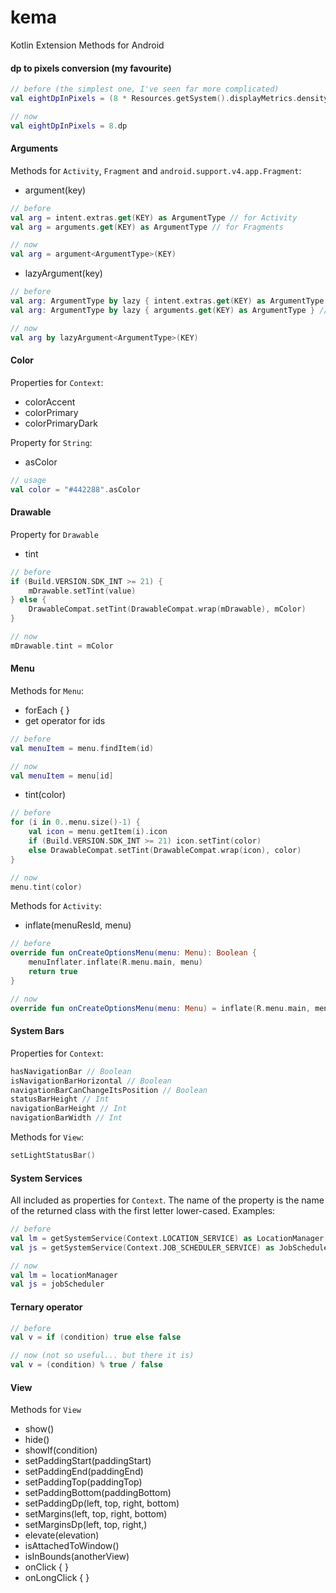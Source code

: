 # kema
Kotlin Extension Methods for Android

#### dp to pixels conversion (my favourite)
```kotlin
// before (the simplest one, I've seen far more complicated)
val eightDpInPixels = (8 * Resources.getSystem().displayMetrics.density + 0.5f).toInt()

// now
val eightDpInPixels = 8.dp
```

#### Arguments

Methods for `Activity`, `Fragment` and `android.support.v4.app.Fragment`:
* argument(key)
```kotlin
// before
val arg = intent.extras.get(KEY) as ArgumentType // for Activity
val arg = arguments.get(KEY) as ArgumentType // for Fragments

// now
val arg = argument<ArgumentType>(KEY)
```
* lazyArgument(key)
```kotlin
// before
val arg: ArgumentType by lazy { intent.extras.get(KEY) as ArgumentType } // for Activity
val arg: ArgumentType by lazy { arguments.get(KEY) as ArgumentType } // for Fragments

// now
val arg by lazyArgument<ArgumentType>(KEY)
```

#### Color

Properties for `Context`:
* colorAccent
* colorPrimary
* colorPrimaryDark
 
Property for `String`:
* asColor
```kotlin
// usage
val color = "#442288".asColor
```

#### Drawable

Property for `Drawable`
* tint
```kotlin
// before
if (Build.VERSION.SDK_INT >= 21) {
    mDrawable.setTint(value)
} else {
    DrawableCompat.setTint(DrawableCompat.wrap(mDrawable), mColor)
}

// now
mDrawable.tint = mColor
```

#### Menu

Methods for `Menu`:
* forEach { }
* get operator for ids
```kotlin
// before
val menuItem = menu.findItem(id)

// now
val menuItem = menu[id]
```
* tint(color)
```kotlin
// before
for (i in 0..menu.size()-1) {
    val icon = menu.getItem(i).icon
    if (Build.VERSION.SDK_INT >= 21) icon.setTint(color)
    else DrawableCompat.setTint(DrawableCompat.wrap(icon), color)
}

// now
menu.tint(color)
```


Methods for `Activity`:
* inflate(menuResId, menu)
```kotlin
// before
override fun onCreateOptionsMenu(menu: Menu): Boolean {
    menuInflater.inflate(R.menu.main, menu)
    return true
}

// now
override fun onCreateOptionsMenu(menu: Menu) = inflate(R.menu.main, menu)
```


#### System Bars

Properties for `Context`:
```kotlin
hasNavigationBar // Boolean
isNavigationBarHorizontal // Boolean
navigationBarCanChangeItsPosition // Boolean
statusBarHeight // Int
navigationBarHeight // Int
navigationBarWidth // Int
```
Methods for `View`:
```kotlin
setLightStatusBar()
```

#### System Services

All included as properties for `Context`. The name of the property is the name of the returned class with the first letter lower-cased. Examples:
```kotlin
// before
val lm = getSystemService(Context.LOCATION_SERVICE) as LocationManager
val js = getSystemService(Context.JOB_SCHEDULER_SERVICE) as JobScheduler

// now
val lm = locationManager
val js = jobScheduler
```

#### Ternary operator

```kotlin
// before 
val v = if (condition) true else false

// now (not so useful... but there it is)
val v = (condition) % true / false
```

#### View

Methods for `View`
* show()
* hide()
* showIf(condition)
* setPaddingStart(paddingStart)
* setPaddingEnd(paddingEnd)
* setPaddingTop(paddingTop)
* setPaddingBottom(paddingBottom)
* setPaddingDp(left, top, right, bottom)
* setMargins(left, top, right, bottom)
* setMarginsDp(left, top, right,)
* elevate(elevation)
* isAttachedToWindow()
* isInBounds(anotherView)
* onClick { }
* onLongClick { }
